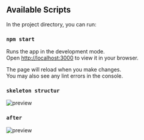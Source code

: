## Available Scripts

In the project directory, you can run:

### `npm start`

Runs the app in the development mode.\
Open [http://localhost:3000](http://localhost:3000) to view it in your browser.

The page will reload when you make changes.\
You may also see any lint errors in the console.


### `skeleton structur`

![preview](https://user-images.githubusercontent.com/91959780/170059670-85d7d699-fd92-4729-8bda-18349ebf7bb4.png)



### `after`

![preview](https://user-images.githubusercontent.com/91959780/170060620-2dae1644-f6d8-409c-8fdb-b7e3cffaf1c3.png)
